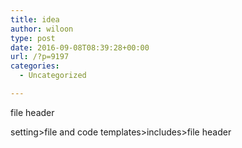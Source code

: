 ```yaml
---
title: idea
author: wiloon
type: post
date: 2016-09-08T08:39:28+00:00
url: /?p=9197
categories:
  - Uncategorized

---
```

file header

setting>file and code templates>includes>file header